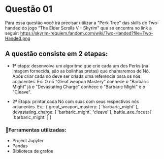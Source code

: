
# Questão 01
Para essa questão você irá precisar utilizar a "Perk Tree"
das skills de Two-handed do jogo "The Elder Scrolls V - Skyrim" que
se encontra no link a seguir: 
 https://skyrim-requiem.fandom.com/wiki/Two-Handed?file=Two-Handed.png

## A questão consiste em 2 etapas:
- 1ª etapa: desenvolva um algoritmo que crie cada um dos Perks (na imagem
fornecida, são as bolinhas pretas) que chamaremos de Nó. Após criar cada
nó deve ser criada uma referencia para os nós adjacentes.
Ex: O nó "Great weapon Mastery" conhece o "Barbaric Might" já
o "Devastating Charge" conhece o "Barbaric Might" e o "Cleave".
  
- 2ª Etapa: printar cada Nó com suas com seus respectivos nós adjacentes.
Ex.:
{ great_weapon_mastery: [ 'barbaric_might' ],
devastating_charge: [ 'barbaric_might', 'cleave' ],
battle_axe_focus: [ 'barbaric_might' ]
 }

### 🔨Ferramentas utilizadas: 
- Project Jupyter
- Pandas
- Biblioteca de grafos